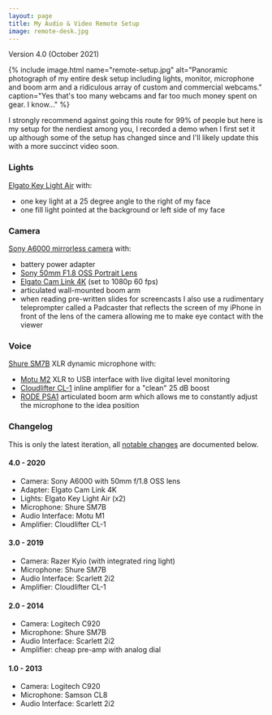 ```yaml
---
layout: page
title: My Audio & Video Remote Setup
image: remote-desk.jpg
---
```


Version 4.0 (October 2021)

{% include image.html
name="remote-setup.jpg"
alt="Panoramic photograph of my entire desk setup including lights, monitor, microphone and boom arm and a ridiculous array of custom and commercial webcams." 
caption="Yes that's too many webcams and far too much money spent on gear. I know..." 
%}

I strongly recommend against going this route for 99% of people but here
is my setup for the nerdiest among you, I recorded a demo when I
first set it up although some of the setup has changed since and I'll
likely update this with a more succinct video soon.

### Lights

[Elgato Key Light Air][9] with:
  - one key light at a 25 degree angle to the right of my face
  - one fill light pointed at the background or left side of my face

### Camera

[Sony A6000 mirrorless camera][8] with: 
  - battery power adapter
  - [Sony 50mm F1.8 OSS Portrait Lens][6]
  - [Elgato Cam Link 4K][7] (set to 1080p 60 fps) 
  - articulated wall-mounted boom arm
  - when reading pre-written slides for screencasts I also use a rudimentary teleprompter called a Padcaster that reflects the screen of my iPhone in front of the lens of the camera allowing me to make eye contact with the viewer

### Voice

[Shure SM7B][10] XLR dynamic microphone with:
  - [Motu M2][4] XLR to USB interface with live digital level monitoring
  - [Cloudlifter CL-1][3] inline amplifier for a "clean" 25 dB boost
  - [RODE PSA1][5] articulated boom arm which allows me to constantly adjust the microphone to the idea position 

[3]: https://www.cloudmicrophones.com/cloudlifter-cl-1
[4]: https://motu.com/en-us/products/m-series/m2/
[5]: https://www.rode.com/accessories/stands/psa1
[6]: https://electronics.sony.com/imaging/lenses/aps-c-e-mount/p/sel50f18
[7]: https://www.elgato.com/en/cam-link-4k
[8]: https://electronics.sony.com/imaging/interchangeable-lens-cameras/aps-c/p/ilce6000l-b
[9]: https://www.elgato.com/en/key-light-air
[10]: https://www.shure.com/en-US/products/microphones/sm7b
[11]: https://www.youtube.com/watch?v=vTbxW12-QMc

### Changelog

This is only the latest iteration, all [notable changes][kac] are documented
below.

#### 4.0 - 2020

- Camera: Sony A6000 with 50mm f/1.8 OSS lens
- Adapter: Elgato Cam Link 4K
- Lights: Elgato Key Light Air (x2)
- Microphone: Shure SM7B
- Audio Interface: Motu M1
- Amplifier: Cloudlifter CL-1

#### 3.0 - 2019

- Camera: Razer Kyio (with integrated ring light)
- Microphone: Shure SM7B
- Audio Interface: Scarlett 2i2
- Amplifier: Cloudlifter CL-1

#### 2.0 - 2014

- Camera: Logitech C920
- Microphone: Shure SM7B
- Audio Interface: Scarlett 2i2
- Amplifier: cheap pre-amp with analog dial

#### 1.0 - 2013

- Camera: Logitech C920
- Microphone: Samson CL8 
- Audio Interface: Scarlett 2i2

[kac]: https://keepachangelog.com/
